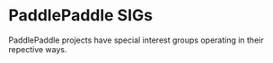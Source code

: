 # PaddlePaddle SIGs

PaddlePaddle projects have special interest groups operating in their repective ways. 


